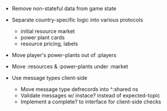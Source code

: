 *   Remove non-stateful data from game state
*   Separate country-specific logic into various protocols
    *   initial resource market
    *   power plant cards
    *   resource pricing, labels
*   Move player's power-plants out of :players
*   Move :resources & :power-plants under :market

*   Use message types client-side
    *   Move message type defrecords into ^:shared ns
    *   Validate messages w/ instace? instead of expected-topic
    *   Implement a complete? to interface for client-side checks
